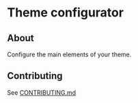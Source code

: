# Theme configurator

## About

Configure the main elements of your theme.

## Contributing

See [CONTRIBUTING.md](CONTRIBUTING.md)


